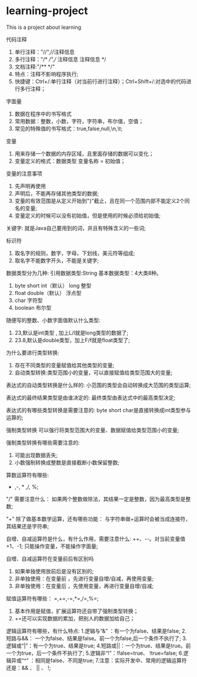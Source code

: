 # learning-project
This is a project about learning





代码注释
1. 单行注释："//",//注释信息
2. 多行注释："/*  */",/* 注释信息 注释信息 */
3. 文档注释:"/**  */"
4. 特点：注释不影响程序执行;
5. 快捷键：Ctrl+/:单行注释（对当前行进行注释）；Ctrl+Shift+/:对选中的代码进行多行注释；

字面量
1. 数据在程序中的书写格式
2. 常用数据：整数，小数，字符，字符串，布尔值，空值；
3. 常见的特殊值的书写格式：true,false,null,\n,\t;

变量
1. 用来存储一个数据的内存区域，且里面存储的数据可以变化；
2. 变量定义的格式：数据类型 变量名称 = 初始值；

变量的注意事项
1. 先声明再使用
2. 声明后，不能再存储其他类型的数据;
3. 变量的有效范围是从定义开始到"}"截止，且在同一个范围内部不能定义2个同名的变量;
4. 变量定义的时候可以没有初始值，但是使用的时候必须给初始值;

关键字:
就是Java自己要用到的词，并且有特殊含义的一些词;

标识符
1. 取名字的规则，数字，字母，下划线，美元符等组成;
2. 取名字不能数字开头，不能是关键字;

数据类型分为几种:
引用数据类型:String
基本数据类型：4大类8种。
1. byte short int（默认） long 整型
2. float double（默认） 浮点型
3. char 字符型
4. boolean 布尔型

随便写的整数、小数字面值默认什么类型:
1. 23,默认是int类型 , 加上L/l就是long类型的数据了;
2. 23.8,默认是double类型，加上F/f就是float类型了;

为什么要进行类型转换:
1. 存在不同类型的变量赋值给其他类型的变量;
2. 自动类型转换:类型范围小的变量，可以直接赋值给类型范围大的变量;

表达式的自动类型转换是什么样的:
小范围的类型会自动转换成大范围的类型运算;

表达式的最终结果类型是由谁决定的:
最终类型由表达式中的最高类型决定;

表达式的有哪些类型转换是需要注意的:
byte short char是直接转换成int类型参与运算的;

强制类型转换
可以强行将类型范围大的变量、数据赋值给类型范围小的变量;

强制类型转换有哪些需要注意的:
1. 可能出现数据丢失;
2. 小数强制转换成整数是直接截断小数保留整数;

算数运算符有哪些:
+ ,-, * ,/, %;

"/" 需要注意什么：
如果两个整数做除法，其结果一定是整数，因为最高类型是整数;

"+" 除了做基本数学运算，还有哪些功能：
与字符串做+运算时会被当成连接符，其结果还是字符串;

自增、自减运算符是什么，有什么作用，需要注意什么:
++、--。对当前变量值+1、-1;
只能操作变量，不能操作字面量;

自增、自减运算符在变量前后有区别吗
1. 如果单独使用放前后是没有区别的;
2. 非单独使用：在变量前 ，先进行变量自增/自减，再使用变量;
3. 非单独使用：在变量后 ，先使用变量，再进行变量自增/自减;

赋值运算符有哪些：
=,+=,-=,*=,/=,%=;
1. 基本作用是赋值，扩展运算符还自带了强制类型转换；
2. +=还可以实现数据的累加，把别人的数据加给自己；

逻辑运算符有哪些，有什么特点:
1.逻辑与“&” ：有一个为false、结果是false;
2.短路与&&： 一个为false、结果是false。前一个为false,后一个条件不执行了;
3.逻辑或“|”：有一个为true、结果是true;
4.短路或||：一个为true、结果是true。前一个为true，后一个条件不执行了;
5.逻辑非“!”：!false=true、 !true=false;
6.逻辑异或“^” ：相同是false、不同是true;
7.注意：实际开发中、常用的逻辑运算符还是：&& 、 || 、 !;

